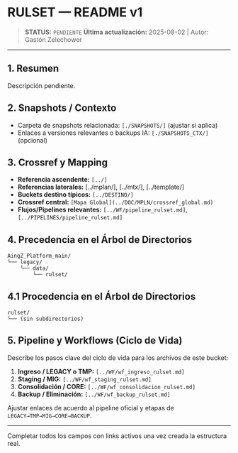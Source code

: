 # RULSET — README v1

> **STATUS:** `PENDIENTE`
> **Última actualización:** 2025-08-02 | Autor: Gastón Zelechower

---

## 1. Resumen
Descripción pendiente.

## 2. Snapshots / Contexto
- Carpeta de snapshots relacionada: `[./SNAPSHOTS/]` (ajustar si aplica)
- Enlaces a versiones relevantes o backups IA: `[./SNAPSHOTS_CTX/]` (opcional)

## 3. Crossref y Mapping
- **Referencia ascendente:** `[../]`
- **Referencias laterales:** [../mplan/], [../mtx/], [../template/]
- **Buckets destino típicos:** `[../DESTINO/]`
- **Crossref central:** `[Mapa Global](../DOC/MPLN/crossref_global.md)`
- **Flujos/Pipelines relevantes:** `[../WF/pipeline_rulset.md]`, `[../PIPELINES/pipeline_rulset.md]`

## 4. Precedencia en el Árbol de Directorios
```text
AingZ_Platform_main/
└── legacy/
    └── data/
        └── rulset/
```

## 4.1 Procedencia en el Árbol de Directorios
```text
rulset/
└── (sin subdirectorios)
```

## 5. Pipeline y Workflows (Ciclo de Vida)
Describe los pasos clave del ciclo de vida para los archivos de este bucket:
1. **Ingreso / LEGACY o TMP:** `[../WF/wf_ingreso_rulset.md]`
2. **Staging / MIG:** `[../WF/wf_staging_rulset.md]`
3. **Consolidación / CORE:** `[../WF/wf_consolidacion_rulset.md]`
4. **Backup / Eliminación:** `[../WF/wf_backup_rulset.md]`

Ajustar enlaces de acuerdo al pipeline oficial y etapas de `LEGACY→TMP→MIG→CORE→BACKUP`.

---

Completar todos los campos con links activos una vez creada la estructura real.

